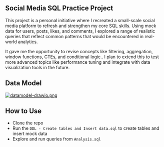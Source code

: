 ## Social Media SQL Practice Project

This project is a personal initiative where I recreated a small-scale social media platform to refresh and strengthen my core SQL skills. Using mock data for users, posts, likes, and comments, I explored a range of realistic queries that reflect common patterns that would be encountered in real-world analytics. 

It gave me the opportunity to revise concepts like filtering, aggregation, window functions, CTEs, and conditional logic.. I plan to extend this to test more advanced topics like performance tuning and integrate with data visualization tools in the future.

## Data Model

[![datamodel-drawio.png](https://i.postimg.cc/nLBV5PB3/datamodel-drawio.png)](https://postimg.cc/bGYjSL6n)

## How to Use

- Clone the repo
- Run the `DDL - Create tables and Insert data.sql` to create tables and insert mock data
- Explore and run queries from `Analysis.sql`
